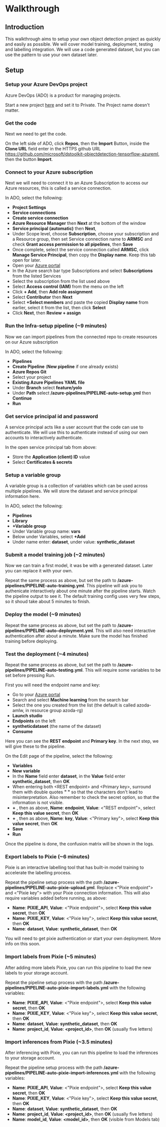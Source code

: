 # Walkthrough

## Introduction

This walkthrough aims to setup your own object detection project as quickly and easily as possible. We will cover model training, deployment, testing and labelling integration. We will use a code generated dataset, but you can use the pattern to use your own dataset later.

## Setup

### Setup your Azure DevOps project

Azure DevOps (ADO) is a product for managing projects.

Start a new project [here](https://dev.azure.com) and set it to Private. The Project name doesn't matter.

### Get the code

Next we need to get the code.

On the left side of ADO, click **Repos**, then the **Import** Button, inside the **Clone URL** field enter in the HTTPS github URL https://github.com/microsoft/dstoolkit-objectdetection-tensorflow-azureml, then the button **Import**.

### Connect to your Azure subscription

Next we will need to connect it to an Azure Subscription to access our Azure resources, this is called a service connection.

In ADO, select the following:
- **Project Settings**
- **Service connections**
- **Create service connection**
- **Azure Resource Manager** then **Next** at the bottom of the window
- **Service principal (automatic)** then **Next**,
-  Under Scope level, choose **Subscription**, choose your subscription and a Resource group, then set Service connection name to **ARMSC** and check **Grant access permission to all pipelines**, then **Save**
- Once complete, select the service connection called **ARMSC**, click **Manage Service Principal**, then copy the **Display name**. Keep this tab open for later.
- Open your [Azure portal](https://portal.azure.com)
- In the Azure search bar type Subscriptions and select **Subscriptions** from the listed Services
- Select the subscription from the list used above
- Select **Access control (IAM)** from the menu on the left
- Click **+ Add**, then **Add role assignment**
- Select **Contributor** then **Next**
- Select **+Select members** and paste the copied **Display name** from earlier, select it from the list, then click **Select**
- Click **Next**, then **Review + assign**

### Run the Infra-setup pipeline (~9 minutes)

Now we can import pipelines from the connected repo to create resources on our Azure subscription

In ADO, select the following:
- **Pipelines**
- **Create Pipeline** (**New pipeline** if one already exists)
- **Azure Repos Git**
- Select your project
- **Existing Azure Pipelines YAML file**
- Under **Branch** select **feature/yolo**
- Under **Path** select **/azure-pipelines/PIPELINE-auto-setup.yml** then **Continue**
- **Run**

### Get service principal id and password

A service principal acts like a user account that the code can use to authenticate. We will use this to authenticate instead of using our own accounts to interactively authenticate.

In the open service principal tab from above:
- Store the **Application (client) ID** value
- Select **Certificates & secrets**
 
### Setup a variable group

A variable group is a collection of variables which can be used across multiple pipelines. We will store the dataset and service principal information here.

In ADO, select the following:
- **Pipelines**
- **Library**
- **+Variable group**
- Under Variable group name: **vars**
- Below under Variables, select **+Add**
- Under name enter: **dataset**, under value: **synthetic_dataset**



### Submit a model training job (~2 minutes)

Now we can train a first model, it was be with a generated dataset. Later you can replace it with your own.

Repeat the same process as above, but set the path to **/azure-pipelines/PIPELINE-auto-training.yml**. This pipeline will ask you to authenicate interactively about one minute after the pipeline starts. Watch the pipeline output to see it. The default training config uses very few steps, so it shoud take about 5 minutes to finish.

### Deploy the model (~9 minutes)

Repeat the same process as above, but set the path to **/azure-pipelines/PIPELINE-auto-deployment.yml**. This will also need interactive authentication after about a minute. Make sure the model has finished training before deploying. 

### Test the deployment (~4 minutes)

Repeat the same process as above, but set the path to **/azure-pipelines/PIPELINE-auto-testing.yml**. This will require some variables to be set before pressing Run. 

First you will need the endpoint name and key:
- Go to your [Azure portal](https://portal.azure.com)
- Search and select **Machine learning** from the search bar
- Select the one you created from the list (the default is called azoda-amlw, in resource group azoda-rg)
- **Launch studio**
- **Endpoints** on the left
- **syntheticdataset** (the name of the dataset)
- **Consume**

Here you can see the **REST endpoint** and **Primary key**. In the next step, we will give these to the pipeline.

On the Edit page of the pipeline, select the following:
- **Variables**
- **New variable**
- In the **Name** field enter **dataset**, in the **Value** field enter **synthetic_dataset**, then **OK**
- When entering both \<REST endpoint\> and \<Primary key\>, surround them with double quotes **" "** so that the characters don't lead to misinterpretation. Also remember to check the secret option, so that the information is not visible.
- **+** , then as above, **Name**: **endpoint**, **Value**: \<"REST endpoint"\>, select **Keep this value secret**, then **OK**
- **+** , then as above, **Name**: **key**, **Value**: \<"Primary key"\>, select **Keep this value secret**, then **OK**
- **Save**
- **Run**

Once the pipeline is done, the confusion matrix will be shown in the logs.

### Export labels to Pixie (~6 minutes)

Pixie is an interactive labelling tool that has built-in model training to accelerate the labelling process.

Repeat the pipeline setup process with the path **/azure-pipelines/PIPELINE-auto-pixie-upload.yml**. Replace \<"Pixie endpoint"\> and \<"Pixie key"\> with your Pixie connection information. This will also require variables added before running, as above:

- **Name**: **PIXIE_API**, **Value**: \<"Pixie endpoint"\>, select **Keep this value secret**, then **OK**
- **Name**: **PIXIE_KEY**, **Value**: \<"Pixie key"\>, select **Keep this value secret**, then **OK**
- **Name**: **dataset**, **Value**: **synthetic_dataset**, then **OK**

You will need to get pixie authentication or start your own deployment. More info on this soon.

### Import labels from Pixie (~5 minutes)

After adding more labels Pixie, you can run this pipeline to load the new labels to your storage account.

Repeat the pipeline setup process with the path **/azure-pipelines/PIPELINE-auto-pixie-import-labels.yml** with the following variables:

- **Name**: **PIXIE_API**, **Value**: \<"Pixie endpoint"\>, select **Keep this value secret**, then **OK**
- **Name**: **PIXIE_KEY**, **Value**: \<"Pixie key"\>, select **Keep this value secret**, then **OK**
- **Name**: **dataset**, **Value**: **synthetic_dataset**, then **OK**
- **Name**: **project_id**, **Value**: **<project_id>**, then **OK** (usually five letters)

### Import inferences from Pixie (~3.5 minutes)

After inferencing with Pixie, you can run this pipeline to load the inferences to your storage account.

Repeat the pipeline setup process with the path **/azure-pipelines/PIPELINE-auto-pixie-import-inferences.yml** with the following variables:

- **Name**: **PIXIE_API**, **Value**: \<"Pixie endpoint"\>, select **Keep this value secret**, then **OK**
- **Name**: **PIXIE_KEY**, **Value**: \<"Pixie key"\>, select **Keep this value secret**, then **OK**
- **Name**: **dataset**, **Value**: **synthetic_dataset**, then **OK**
- **Name**: **project_id**, **Value**: **<project_id>**, then **OK** (usually five letters)
- **Name**: **model_id**, **Value**: **<model_id>**, then **OK** (visible from Models tab)
